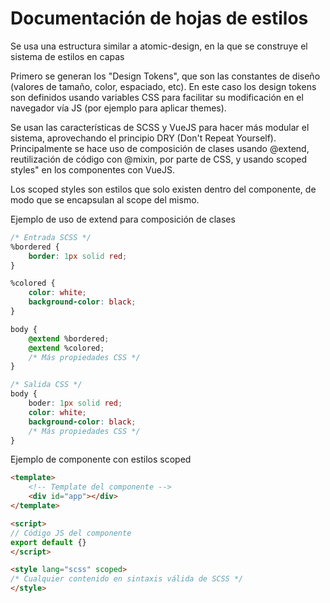 # Documentación de hojas de estilos

Se usa una estructura similar a atomic-design, en la que se construye el sistema de estilos en capas

Primero se generan los "Design Tokens", que son las constantes de diseño (valores de tamaño, color, espaciado, etc).
En este caso los design tokens son definidos usando variables CSS para facilitar su modificación en el navegador vía JS (por ejemplo para aplicar themes).

Se usan las características de SCSS y VueJS para hacer más modular el sistema, aprovechando el principio DRY (Don't Repeat Yourself).
Principalmente se hace uso de composición de clases usando @extend, reutilización de código con @mixin, por parte de CSS, y usando scoped styles" en los componentes con VueJS.

Los scoped styles son estilos que solo existen dentro del componente, de modo que se encapsulan al scope del mismo.

Ejemplo de uso de extend para composición de clases

```css
/* Entrada SCSS */
%bordered {
	border: 1px solid red;
}

%colored {
	color: white;
	background-color: black;
}

body {
	@extend %bordered;
	@extend %colored;
	/* Más propiedades CSS */
}

/* Salida CSS */
body {
	boder: 1px solid red;
	color: white;
	background-color: black;
	/* Más propiedades CSS */
}
```

Ejemplo de componente con estilos scoped

```html
<template>
	<!-- Template del componente -->
	<div id="app"></div>
</template>

<script>
// Código JS del componente
export default {}
</script>

<style lang="scss" scoped>
/* Cualquier contenido en sintaxis válida de SCSS */
</style>
```
